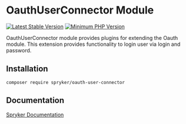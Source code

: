 # OauthUserConnector Module
[![Latest Stable Version](https://poser.pugx.org/spryker/oauth-user-connector/v/stable.svg)](https://packagist.org/packages/spryker/oauth-user-connector)
[![Minimum PHP Version](https://img.shields.io/badge/php-%3E%3D%208.1-8892BF.svg)](https://php.net/)

OauthUserConnector module provides plugins for extending the Oauth module. This extension provides functionality to login user via login and password.

## Installation

```
composer require spryker/oauth-user-connector
```

## Documentation

[Spryker Documentation](https://docs.spryker.com)
